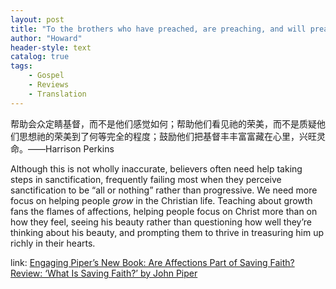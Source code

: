 ```yaml
---
layout: post
title: "To the brothers who have preached, are preaching, and will preach"
author: "Howard"
header-style: text
catalog: true
tags:
    - Gospel
    - Reviews
    - Translation
---
```


帮助会众定睛基督，而不是他们感觉如何；帮助他们看见祂的荣美，而不是质疑他们思想祂的荣美到了何等完全的程度；鼓励他们把基督丰丰富富藏在心里，兴旺灵命。——Harrison Perkins

Although this is not wholly inaccurate, believers often need help taking steps in sanctification, frequently failing most when they perceive sanctification to be “all or nothing” rather than progressive. We need more focus on helping people *grow* in the Christian life. Teaching about growth fans the flames of affections, helping people focus on Christ more than on how they feel, seeing his beauty rather than questioning how well they’re thinking about his beauty, and prompting them to thrive in treasuring him up richly in their hearts.

link: [Engaging Piper’s New Book: Are Affections Part of Saving Faith?Review: ‘What Is Saving Faith?’ by John Piper](https://www.thegospelcoalition.org/reviews/what-saving-faith/) 

